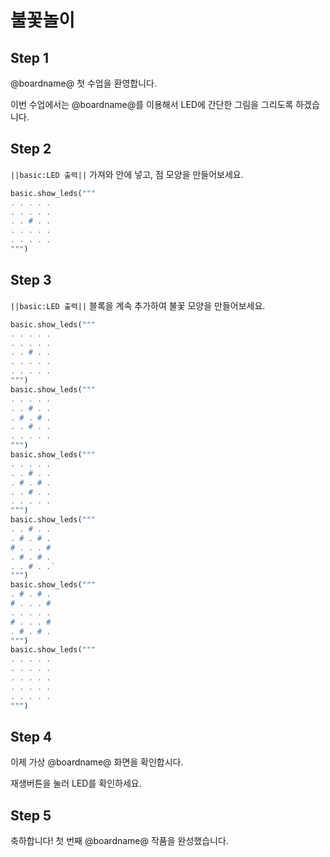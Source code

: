 # 불꽃놀이

## Step 1

@boardname@ 첫 수업을 환영합니다.

이번 수업에서는 @boardname@를 이용해서 LED에 간단한 그림을 그리도록 하겠습니다.

## Step 2

``||basic:LED 출력||`` 가져와 안에 넣고, 점 모양을 만들어보세요.

```python
basic.show_leds("""
. . . . .
. . . . .
. . # . .
. . . . .
. . . . .
""")
```

## Step 3

``||basic:LED 출력||`` 블록을 계속 추가하여 불꽃 모양을 만들어보세요.

```python
basic.show_leds("""
. . . . .
. . . . .
. . # . .
. . . . .
. . . . .
""")
basic.show_leds("""
. . . . .
. . # . .
. # . # .
. . # . .
. . . . .
""")
basic.show_leds("""
. . . . .
. . # . .
. # . # .
. . # . .
. . . . .
""")
basic.show_leds("""
. . # . .
. # . # .
# . . . #
. # . # .
. . # . .`
""")
basic.show_leds("""
. # . # .
# . . . #
. . . . .
# . . . #
. # . # .
""")
basic.show_leds("""
. . . . .
. . . . .
. . . . .
. . . . .
. . . . .
""")
```

## Step 4

이제 가상 @boardname@ 화면을 확인합시다.

재생버튼을 눌러 LED를 확인하세요.

## Step 5

축하합니다! 첫 번째 @boardname@ 작품을 완성했습니다.